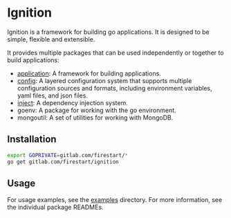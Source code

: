 # Ignition

Ignition is a framework for building go applications. It is designed to be
simple, flexible and extensible. 

It provides multiple packages that can be used independently or together to
build applications:

- [application](x/application/README.md): A framework for building
  applications.
- [config](pkg/config/README.md): A layered configuration system that supports
  multiple configuration sources and formats, including environment variables,
  yaml files, and json files.
- [inject](pkg/injector/README.md): A dependency injection system.
- goenv: A package for working with the go environment.
- mongoutil: A set of utilities for working with MongoDB.

## Installation

```bash
export GOPRIVATE=gitlab.com/firestart/*
go get gitlab.com/firestart/ignition
```

## Usage

For usage examples, see the [examples](examples) directory. For more
information, see the individual package READMEs.